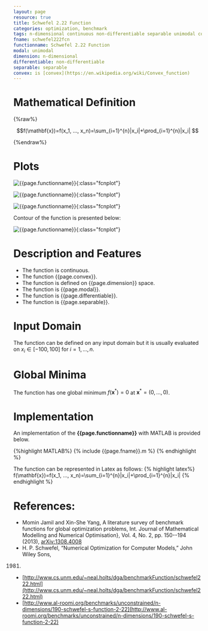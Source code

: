 ```yaml
---
layout: page
resource: true
title: Schwefel 2.22 Function
categories: optimization, benchmark
tags: n-dimensional continuous non-differentiable separable unimodal convex
fname: schwefel222fcn
functionname: Schwefel 2.22 Function
modal: unimodal
dimension: n-dimensional
differentiable: non-differentiable
separable: separable
convex: is [convex](https://en.wikipedia.org/wiki/Convex_function)
---
```


# Mathematical Definition

{%raw%}

$$f(\mathbf{x})=f(x_1, ..., x_n)=\sum_{i=1}^{n}|x_i|+\prod_{i=1}^{n}|x_i| $$

{%endraw%}

# Plots
![{{page.functionname}}]({{site.baseurl}}/benchmarkfcns/plots/{{page.fname}}.png){:class="fcnplot"}

![{{page.functionname}}]({{site.baseurl}}/benchmarkfcns/plots/{{page.fname}}_2.png){:class="fcnplot"}

![{{page.functionname}}]({{site.baseurl}}/benchmarkfcns/plots/{{page.fname}}_3.png){:class="fcnplot"}

Contour of the function is presented below:

![{{page.functionname}}]({{site.baseurl}}/benchmarkfcns/plots/{{page.fname}}_contour.png){:class="fcnplot"}

# Description and Features
* The function is continuous.
* The function {{page.convex}}.
* The function is defined on {{page.dimension}} space.
* The function is {{page.modal}}.
* The function is {{page.differentiable}}.
* The function is {{page.separable}}.

# Input Domain
The function can be defined on any input domain but it is usually evaluated on $x_i \in [-100, 100]$ for $i=1, ..., n$.

# Global Minima
The function has one global minimum $f(\textbf{x}^{\ast})=0$ at $\textbf{x}^{\ast} = (0, ..., 0)$.

# Implementation
An implementation of the **{{page.functionname}}** with MATLAB is provided below. 

{%highlight MATLAB%}
{% include {{page.fname}}.m %}
{% endhighlight %}

The function can be represented in Latex as follows:
{% highlight latex%}
f(\mathbf{x})=f(x_1, ..., x_n)=\sum_{i=1}^{n}|x_i|+\prod_{i=1}^{n}|x_i|
{% endhighlight %}

# References:
* Momin Jamil and Xin-She Yang, A literature survey of benchmark functions for global optimization problems, Int. Journal of Mathematical Modelling 
and Numerical Optimisation}, Vol. 4, No. 2, pp. 150--194 (2013), [arXiv:1308.4008](arXiv:1308.4008)
* H. P. Schwefel, “Numerical Optimization for Computer Models,” John Wiley Sons,
1981.
* [http://www.cs.unm.edu/~neal.holts/dga/benchmarkFunction/schwefel222.html](http://www.cs.unm.edu/~neal.holts/dga/benchmarkFunction/schwefel222.html)
* [http://www.al-roomi.org/benchmarks/unconstrained/n-dimensions/190-schwefel-s-function-2-22](http://www.al-roomi.org/benchmarks/unconstrained/n-dimensions/190-schwefel-s-function-2-22)
